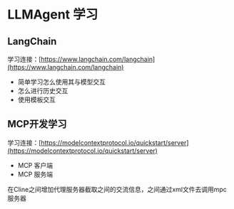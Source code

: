 # LLMAgent 学习
## LangChain
学习连接：[https://www.langchain.com/langchain](https://www.langchain.com/langchain)
- 简单学习怎么使用其与模型交互
- 怎么进行历史交互
- 使用模板交互
## MCP开发学习
学习连接：[https://modelcontextprotocol.io/quickstart/server](https://modelcontextprotocol.io/quickstart/server)
- MCP 客户端
- MCP 服务端

在Cline之间增加代理服务器截取之间的交流信息，之间通过xml文件去调用mpc服务器
